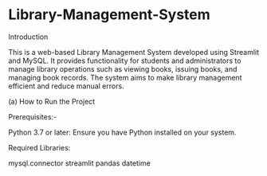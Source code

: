 # Library-Management-System
Introduction

This is a web-based Library Management System developed using Streamlit and MySQL. It provides functionality for students and administrators to manage library operations such as viewing books, issuing books, and managing book records. The system aims to make library management efficient and reduce manual errors.

(a) How to Run the Project

Prerequisites:-

Python 3.7 or later: Ensure you have Python installed on your system.

Required Libraries:

mysql.connector
streamlit
pandas
datetime

